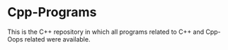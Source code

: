 # Cpp-Programs
This is the C++ repository in which all programs related to C++ and Cpp-Oops related were available.
